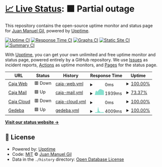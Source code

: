 # [📈 Live Status](https://juan81mg.github.io/status_crjp): <!--live status--> **🟧 Partial outage**

This repository contains the open-source uptime monitor and status page for [Juan Manuel Gil](https://juan81mg.github.io/status_crjp), powered by [Upptime](https://github.com/upptime/upptime).

[![Uptime CI](https://github.com/juan81mg/status_crjp/workflows/Uptime%20CI/badge.svg)](https://github.com/juan81mg/status_crjp/actions?query=workflow%3A%22Uptime+CI%22)
[![Response Time CI](https://github.com/juan81mg/status_crjp/workflows/Response%20Time%20CI/badge.svg)](https://github.com/juan81mg/status_crjp/actions?query=workflow%3A%22Response+Time+CI%22)
[![Graphs CI](https://github.com/juan81mg/status_crjp/workflows/Graphs%20CI/badge.svg)](https://github.com/juan81mg/status_crjp/actions?query=workflow%3A%22Graphs+CI%22)
[![Static Site CI](https://github.com/juan81mg/status_crjp/workflows/Static%20Site%20CI/badge.svg)](https://github.com/juan81mg/status_crjp/actions?query=workflow%3A%22Static+Site+CI%22)
[![Summary CI](https://github.com/juan81mg/status_crjp/workflows/Summary%20CI/badge.svg)](https://github.com/juan81mg/status_crjp/actions?query=workflow%3A%22Summary+CI%22)

With [Upptime](https://upptime.js.org), you can get your own unlimited and free uptime monitor and status page, powered entirely by a GitHub repository. We use [Issues](https://github.com/juan81mg/status_crjp/issues) as incident reports, [Actions](https://github.com/juan81mg/status_crjp/actions) as uptime monitors, and [Pages](https://juan81mg.github.io/status_crjp) for the status page.

<!--start: status pages-->
<!-- This summary is generated by Upptime (https://github.com/upptime/upptime) -->
<!-- Do not edit this manually, your changes will be overwritten -->
<!-- prettier-ignore -->
| URL | Status | History | Response Time | Uptime |
| --- | ------ | ------- | ------------- | ------ |
| <img alt="" src="https://favicons.githubusercontent.com/cajapolicia.gob.ar" height="13"> [Caja Web](https://cajapolicia.gob.ar) | 🟥 Down | [caja-web.yml](https://github.com/juan81mg/status_crjp/commits/HEAD/history/caja-web.yml) | <details><summary><img alt="Response time graph" src="./graphs/caja-web/response-time-week.png" height="20"> 0ms</summary><br><a href="https://juan81mg.github.io/status_crjp/history/caja-web"><img alt="Response time 0" src="https://img.shields.io/endpoint?url=https%3A%2F%2Fraw.githubusercontent.com%2Fjuan81mg%2Fstatus_crjp%2FHEAD%2Fapi%2Fcaja-web%2Fresponse-time.json"></a><br><a href="https://juan81mg.github.io/status_crjp/history/caja-web"><img alt="24-hour response time 0" src="https://img.shields.io/endpoint?url=https%3A%2F%2Fraw.githubusercontent.com%2Fjuan81mg%2Fstatus_crjp%2FHEAD%2Fapi%2Fcaja-web%2Fresponse-time-day.json"></a><br><a href="https://juan81mg.github.io/status_crjp/history/caja-web"><img alt="7-day response time 0" src="https://img.shields.io/endpoint?url=https%3A%2F%2Fraw.githubusercontent.com%2Fjuan81mg%2Fstatus_crjp%2FHEAD%2Fapi%2Fcaja-web%2Fresponse-time-week.json"></a><br><a href="https://juan81mg.github.io/status_crjp/history/caja-web"><img alt="30-day response time 0" src="https://img.shields.io/endpoint?url=https%3A%2F%2Fraw.githubusercontent.com%2Fjuan81mg%2Fstatus_crjp%2FHEAD%2Fapi%2Fcaja-web%2Fresponse-time-month.json"></a><br><a href="https://juan81mg.github.io/status_crjp/history/caja-web"><img alt="1-year response time 0" src="https://img.shields.io/endpoint?url=https%3A%2F%2Fraw.githubusercontent.com%2Fjuan81mg%2Fstatus_crjp%2FHEAD%2Fapi%2Fcaja-web%2Fresponse-time-year.json"></a></details> | <details><summary><a href="https://juan81mg.github.io/status_crjp/history/caja-web">100.00%</a></summary><a href="https://juan81mg.github.io/status_crjp/history/caja-web"><img alt="All-time uptime 100.00%" src="https://img.shields.io/endpoint?url=https%3A%2F%2Fraw.githubusercontent.com%2Fjuan81mg%2Fstatus_crjp%2FHEAD%2Fapi%2Fcaja-web%2Fuptime.json"></a><br><a href="https://juan81mg.github.io/status_crjp/history/caja-web"><img alt="24-hour uptime 100.00%" src="https://img.shields.io/endpoint?url=https%3A%2F%2Fraw.githubusercontent.com%2Fjuan81mg%2Fstatus_crjp%2FHEAD%2Fapi%2Fcaja-web%2Fuptime-day.json"></a><br><a href="https://juan81mg.github.io/status_crjp/history/caja-web"><img alt="7-day uptime 100.00%" src="https://img.shields.io/endpoint?url=https%3A%2F%2Fraw.githubusercontent.com%2Fjuan81mg%2Fstatus_crjp%2FHEAD%2Fapi%2Fcaja-web%2Fuptime-week.json"></a><br><a href="https://juan81mg.github.io/status_crjp/history/caja-web"><img alt="30-day uptime 100.00%" src="https://img.shields.io/endpoint?url=https%3A%2F%2Fraw.githubusercontent.com%2Fjuan81mg%2Fstatus_crjp%2FHEAD%2Fapi%2Fcaja-web%2Fuptime-month.json"></a><br><a href="https://juan81mg.github.io/status_crjp/history/caja-web"><img alt="1-year uptime 100.00%" src="https://img.shields.io/endpoint?url=https%3A%2F%2Fraw.githubusercontent.com%2Fjuan81mg%2Fstatus_crjp%2FHEAD%2Fapi%2Fcaja-web%2Fuptime-year.json"></a></details>
| <img alt="" src="https://favicons.githubusercontent.com/mail.cajapolicia.gob.ar" height="13"> [Caja Mail](https://mail.cajapolicia.gob.ar) | 🟩 Up | [caja-mail.yml](https://github.com/juan81mg/status_crjp/commits/HEAD/history/caja-mail.yml) | <details><summary><img alt="Response time graph" src="./graphs/caja-mail/response-time-week.png" height="20"> 1939ms</summary><br><a href="https://juan81mg.github.io/status_crjp/history/caja-mail"><img alt="Response time 1925" src="https://img.shields.io/endpoint?url=https%3A%2F%2Fraw.githubusercontent.com%2Fjuan81mg%2Fstatus_crjp%2FHEAD%2Fapi%2Fcaja-mail%2Fresponse-time.json"></a><br><a href="https://juan81mg.github.io/status_crjp/history/caja-mail"><img alt="24-hour response time 1761" src="https://img.shields.io/endpoint?url=https%3A%2F%2Fraw.githubusercontent.com%2Fjuan81mg%2Fstatus_crjp%2FHEAD%2Fapi%2Fcaja-mail%2Fresponse-time-day.json"></a><br><a href="https://juan81mg.github.io/status_crjp/history/caja-mail"><img alt="7-day response time 1939" src="https://img.shields.io/endpoint?url=https%3A%2F%2Fraw.githubusercontent.com%2Fjuan81mg%2Fstatus_crjp%2FHEAD%2Fapi%2Fcaja-mail%2Fresponse-time-week.json"></a><br><a href="https://juan81mg.github.io/status_crjp/history/caja-mail"><img alt="30-day response time 1925" src="https://img.shields.io/endpoint?url=https%3A%2F%2Fraw.githubusercontent.com%2Fjuan81mg%2Fstatus_crjp%2FHEAD%2Fapi%2Fcaja-mail%2Fresponse-time-month.json"></a><br><a href="https://juan81mg.github.io/status_crjp/history/caja-mail"><img alt="1-year response time 1925" src="https://img.shields.io/endpoint?url=https%3A%2F%2Fraw.githubusercontent.com%2Fjuan81mg%2Fstatus_crjp%2FHEAD%2Fapi%2Fcaja-mail%2Fresponse-time-year.json"></a></details> | <details><summary><a href="https://juan81mg.github.io/status_crjp/history/caja-mail">73.37%</a></summary><a href="https://juan81mg.github.io/status_crjp/history/caja-mail"><img alt="All-time uptime 77.67%" src="https://img.shields.io/endpoint?url=https%3A%2F%2Fraw.githubusercontent.com%2Fjuan81mg%2Fstatus_crjp%2FHEAD%2Fapi%2Fcaja-mail%2Fuptime.json"></a><br><a href="https://juan81mg.github.io/status_crjp/history/caja-mail"><img alt="24-hour uptime 100.00%" src="https://img.shields.io/endpoint?url=https%3A%2F%2Fraw.githubusercontent.com%2Fjuan81mg%2Fstatus_crjp%2FHEAD%2Fapi%2Fcaja-mail%2Fuptime-day.json"></a><br><a href="https://juan81mg.github.io/status_crjp/history/caja-mail"><img alt="7-day uptime 73.37%" src="https://img.shields.io/endpoint?url=https%3A%2F%2Fraw.githubusercontent.com%2Fjuan81mg%2Fstatus_crjp%2FHEAD%2Fapi%2Fcaja-mail%2Fuptime-week.json"></a><br><a href="https://juan81mg.github.io/status_crjp/history/caja-mail"><img alt="30-day uptime 77.67%" src="https://img.shields.io/endpoint?url=https%3A%2F%2Fraw.githubusercontent.com%2Fjuan81mg%2Fstatus_crjp%2FHEAD%2Fapi%2Fcaja-mail%2Fuptime-month.json"></a><br><a href="https://juan81mg.github.io/status_crjp/history/caja-mail"><img alt="1-year uptime 77.67%" src="https://img.shields.io/endpoint?url=https%3A%2F%2Fraw.githubusercontent.com%2Fjuan81mg%2Fstatus_crjp%2FHEAD%2Fapi%2Fcaja-mail%2Fuptime-year.json"></a></details>
| <img alt="" src="https://favicons.githubusercontent.com/cloud.cajapolicia.gob.ar" height="13"> [Caja Cloud](https://cloud.cajapolicia.gob.ar) | 🟥 Down | [caja-cloud.yml](https://github.com/juan81mg/status_crjp/commits/HEAD/history/caja-cloud.yml) | <details><summary><img alt="Response time graph" src="./graphs/caja-cloud/response-time-week.png" height="20"> 0ms</summary><br><a href="https://juan81mg.github.io/status_crjp/history/caja-cloud"><img alt="Response time 0" src="https://img.shields.io/endpoint?url=https%3A%2F%2Fraw.githubusercontent.com%2Fjuan81mg%2Fstatus_crjp%2FHEAD%2Fapi%2Fcaja-cloud%2Fresponse-time.json"></a><br><a href="https://juan81mg.github.io/status_crjp/history/caja-cloud"><img alt="24-hour response time 0" src="https://img.shields.io/endpoint?url=https%3A%2F%2Fraw.githubusercontent.com%2Fjuan81mg%2Fstatus_crjp%2FHEAD%2Fapi%2Fcaja-cloud%2Fresponse-time-day.json"></a><br><a href="https://juan81mg.github.io/status_crjp/history/caja-cloud"><img alt="7-day response time 0" src="https://img.shields.io/endpoint?url=https%3A%2F%2Fraw.githubusercontent.com%2Fjuan81mg%2Fstatus_crjp%2FHEAD%2Fapi%2Fcaja-cloud%2Fresponse-time-week.json"></a><br><a href="https://juan81mg.github.io/status_crjp/history/caja-cloud"><img alt="30-day response time 0" src="https://img.shields.io/endpoint?url=https%3A%2F%2Fraw.githubusercontent.com%2Fjuan81mg%2Fstatus_crjp%2FHEAD%2Fapi%2Fcaja-cloud%2Fresponse-time-month.json"></a><br><a href="https://juan81mg.github.io/status_crjp/history/caja-cloud"><img alt="1-year response time 0" src="https://img.shields.io/endpoint?url=https%3A%2F%2Fraw.githubusercontent.com%2Fjuan81mg%2Fstatus_crjp%2FHEAD%2Fapi%2Fcaja-cloud%2Fresponse-time-year.json"></a></details> | <details><summary><a href="https://juan81mg.github.io/status_crjp/history/caja-cloud">100.00%</a></summary><a href="https://juan81mg.github.io/status_crjp/history/caja-cloud"><img alt="All-time uptime 99.72%" src="https://img.shields.io/endpoint?url=https%3A%2F%2Fraw.githubusercontent.com%2Fjuan81mg%2Fstatus_crjp%2FHEAD%2Fapi%2Fcaja-cloud%2Fuptime.json"></a><br><a href="https://juan81mg.github.io/status_crjp/history/caja-cloud"><img alt="24-hour uptime 100.00%" src="https://img.shields.io/endpoint?url=https%3A%2F%2Fraw.githubusercontent.com%2Fjuan81mg%2Fstatus_crjp%2FHEAD%2Fapi%2Fcaja-cloud%2Fuptime-day.json"></a><br><a href="https://juan81mg.github.io/status_crjp/history/caja-cloud"><img alt="7-day uptime 100.00%" src="https://img.shields.io/endpoint?url=https%3A%2F%2Fraw.githubusercontent.com%2Fjuan81mg%2Fstatus_crjp%2FHEAD%2Fapi%2Fcaja-cloud%2Fuptime-week.json"></a><br><a href="https://juan81mg.github.io/status_crjp/history/caja-cloud"><img alt="30-day uptime 99.72%" src="https://img.shields.io/endpoint?url=https%3A%2F%2Fraw.githubusercontent.com%2Fjuan81mg%2Fstatus_crjp%2FHEAD%2Fapi%2Fcaja-cloud%2Fuptime-month.json"></a><br><a href="https://juan81mg.github.io/status_crjp/history/caja-cloud"><img alt="1-year uptime 99.72%" src="https://img.shields.io/endpoint?url=https%3A%2F%2Fraw.githubusercontent.com%2Fjuan81mg%2Fstatus_crjp%2FHEAD%2Fapi%2Fcaja-cloud%2Fuptime-year.json"></a></details>
| <img alt="" src="https://favicons.githubusercontent.com/cas.gdeba.gba.gob.ar" height="13"> [Gedeba](https://cas.gdeba.gba.gob.ar) | 🟩 Up | [gedeba.yml](https://github.com/juan81mg/status_crjp/commits/HEAD/history/gedeba.yml) | <details><summary><img alt="Response time graph" src="./graphs/gedeba/response-time-week.png" height="20"> 4009ms</summary><br><a href="https://juan81mg.github.io/status_crjp/history/gedeba"><img alt="Response time 3582" src="https://img.shields.io/endpoint?url=https%3A%2F%2Fraw.githubusercontent.com%2Fjuan81mg%2Fstatus_crjp%2FHEAD%2Fapi%2Fgedeba%2Fresponse-time.json"></a><br><a href="https://juan81mg.github.io/status_crjp/history/gedeba"><img alt="24-hour response time 1840" src="https://img.shields.io/endpoint?url=https%3A%2F%2Fraw.githubusercontent.com%2Fjuan81mg%2Fstatus_crjp%2FHEAD%2Fapi%2Fgedeba%2Fresponse-time-day.json"></a><br><a href="https://juan81mg.github.io/status_crjp/history/gedeba"><img alt="7-day response time 4009" src="https://img.shields.io/endpoint?url=https%3A%2F%2Fraw.githubusercontent.com%2Fjuan81mg%2Fstatus_crjp%2FHEAD%2Fapi%2Fgedeba%2Fresponse-time-week.json"></a><br><a href="https://juan81mg.github.io/status_crjp/history/gedeba"><img alt="30-day response time 3582" src="https://img.shields.io/endpoint?url=https%3A%2F%2Fraw.githubusercontent.com%2Fjuan81mg%2Fstatus_crjp%2FHEAD%2Fapi%2Fgedeba%2Fresponse-time-month.json"></a><br><a href="https://juan81mg.github.io/status_crjp/history/gedeba"><img alt="1-year response time 3582" src="https://img.shields.io/endpoint?url=https%3A%2F%2Fraw.githubusercontent.com%2Fjuan81mg%2Fstatus_crjp%2FHEAD%2Fapi%2Fgedeba%2Fresponse-time-year.json"></a></details> | <details><summary><a href="https://juan81mg.github.io/status_crjp/history/gedeba">100.00%</a></summary><a href="https://juan81mg.github.io/status_crjp/history/gedeba"><img alt="All-time uptime 100.00%" src="https://img.shields.io/endpoint?url=https%3A%2F%2Fraw.githubusercontent.com%2Fjuan81mg%2Fstatus_crjp%2FHEAD%2Fapi%2Fgedeba%2Fuptime.json"></a><br><a href="https://juan81mg.github.io/status_crjp/history/gedeba"><img alt="24-hour uptime 100.00%" src="https://img.shields.io/endpoint?url=https%3A%2F%2Fraw.githubusercontent.com%2Fjuan81mg%2Fstatus_crjp%2FHEAD%2Fapi%2Fgedeba%2Fuptime-day.json"></a><br><a href="https://juan81mg.github.io/status_crjp/history/gedeba"><img alt="7-day uptime 100.00%" src="https://img.shields.io/endpoint?url=https%3A%2F%2Fraw.githubusercontent.com%2Fjuan81mg%2Fstatus_crjp%2FHEAD%2Fapi%2Fgedeba%2Fuptime-week.json"></a><br><a href="https://juan81mg.github.io/status_crjp/history/gedeba"><img alt="30-day uptime 100.00%" src="https://img.shields.io/endpoint?url=https%3A%2F%2Fraw.githubusercontent.com%2Fjuan81mg%2Fstatus_crjp%2FHEAD%2Fapi%2Fgedeba%2Fuptime-month.json"></a><br><a href="https://juan81mg.github.io/status_crjp/history/gedeba"><img alt="1-year uptime 100.00%" src="https://img.shields.io/endpoint?url=https%3A%2F%2Fraw.githubusercontent.com%2Fjuan81mg%2Fstatus_crjp%2FHEAD%2Fapi%2Fgedeba%2Fuptime-year.json"></a></details>

<!--end: status pages-->

[**Visit our status website →**](https://juan81mg.github.io/status_crjp)

## 📄 License

- Powered by: [Upptime](https://github.com/upptime/upptime)
- Code: [MIT](./LICENSE) © [Juan Manuel Gil](https://juan81mg.github.io/status_crjp)
- Data in the `./history` directory: [Open Database License](https://opendatacommons.org/licenses/odbl/1-0/)
